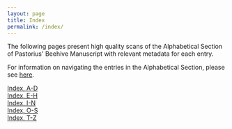```yaml
---
layout: page
title: Index
permalink: /index/
---
```


The following pages present high quality scans of the Alphabetical Section of Pastorius' Beehive Manuscript with relevant metadata for each entry.

For information on navigating the entries in the Alphabetical Section, please see [here](index-documentation.md).

[Index, A-D](index-ad.md)  
[Index, E-H](index-eh.md)  
[Index, I-N](index-in.md)  
[Index, O-S](index-os.md)  
[Index, T-Z](index-tz.md)  

